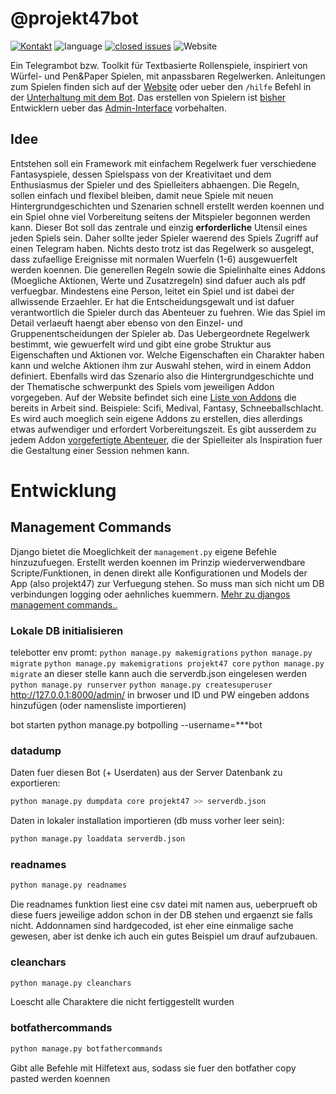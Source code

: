 # @projekt47bot

[![Kontakt](https://img.shields.io/badge/Telegram-Kontakt-blue)](https://tg.me/projekt47bot)
![language](https://img.shields.io/github/languages/top/telebotter/projekt47)
[![closed issues](https://img.shields.io/github/issues-closed/telebotter/projekt47)](https://github.com/telebotter/projekt47/issues?q=is%3Aissue+is%3Aclosed)
![Website](https://img.shields.io/website?url=https%3A%2F%2Ftelebotter.sarbot.de/projekt47/)


Ein Telegrambot bzw. Toolkit für Textbasierte Rollenspiele, inspiriert von Würfel- und Pen&Paper Spielen, mit anpassbaren Regelwerken. Anleitungen zum Spielen finden sich auf der [Website](https://telebotter.sarbot.de/projekt47/) oder ueber den `/hilfe` Befehl in der [Unterhaltung mit dem Bot](https://tg.me/projekt47bot). Das erstellen von Spielern ist [bisher]( https://github.com/telebotter/projekt47/issues/19) Entwicklern ueber das [Admin-Interface](https://telebotter.sarbot.de/admin/projekt47/) vorbehalten.


## Idee
Entstehen soll ein Framework mit einfachem Regelwerk fuer verschiedene Fantasyspiele, dessen Spielspass von der Kreativitaet und dem Enthusiasmus der Spieler und des Spielleiters abhaengen. Die Regeln, sollen einfach und flexibel bleiben, damit neue Spiele mit neuen Hintergrundgeschichten und Szenarien schnell erstellt werden koennen und ein Spiel ohne viel Vorbereitung seitens der Mitspieler begonnen werden kann.
Dieser Bot soll das zentrale und einzig __erforderliche__ Utensil eines jeden Spiels sein. Daher sollte jeder Spieler waerend des Spiels Zugriff auf einen Telegram haben. Nichts desto trotz ist das Regelwerk so ausgelegt, dass zufaellige Ereignisse mit normalen Wuerfeln (1-6) ausgewuerfelt werden koennen. Die generellen Regeln sowie die Spielinhalte eines Addons (Moegliche Aktionen, Werte und Zusatzregeln) sind dafuer auch als pdf verfuegbar.
Mindestens eine Person, leitet ein Spiel und ist dabei der allwissende Erzaehler. Er hat die Entscheidungsgewalt und ist dafuer verantwortlich die Spieler durch das Abenteuer zu fuehren. Wie das Spiel im Detail verlaeuft haengt aber ebenso von den Einzel- und Gruppenentscheidungen der Spieler ab.
Das Uebergeordnete Regelwerk bestimmt, wie gewuerfelt wird und gibt eine grobe Struktur aus Eigenschaften und Aktionen vor. Welche Eigenschaften ein Charakter haben kann und welche Aktionen ihm zur Auswahl stehen, wird in einem Addon definiert. Ebenfalls wird das Szenario also die Hintergrundgeschichte und der Thematische schwerpunkt des Spiels vom jeweiligen Addon vorgegeben. Auf der Website befindet sich eine [Liste von Addons](https://telebotter.sarbot.de/projekt47/addons/) die bereits in Arbeit sind. Beispiele: Scifi, Medival, Fantasy, Schneeballschlacht. Es wird auch moeglich sein eigene Addons zu erstellen, dies allerdings etwas aufwendiger und erfordert Vorbereitungszeit.
Es gibt ausserdem zu jedem Addon [vorgefertigte Abenteuer](https://telebotter.sarbot.de/projekt47/abenteuer), die der Spielleiter als Inspiration fuer die Gestaltung einer Session nehmen kann.

# Entwicklung

## Management Commands
Django bietet die Moeglichkeit der `management.py` eigene Befehle hinzuzufuegen. Erstellt werden koennen im Prinzip wiederverwendbare Scripte/Funktionen, in denen direkt alle Konfigurationen und Models der App (also projekt47) zur Verfuegung stehen. So muss man sich nicht um DB verbindungen logging oder aehnliches kuemmern. [Mehr zu djangos management commands..](https://docs.djangoproject.com/en/3.0/howto/custom-management-commands/)

### Lokale DB initialisieren
telebotter env promt: ``python manage.py makemigrations``
``python manage.py migrate``
``python manage.py makemigrations projekt47 core``
``python manage.py migrate``
an dieser stelle kann auch die serverdb.json eingelesen werden
``python manage.py runserver``
``python manage.py createsuperuser`` 
http://127.0.0.1:8000/admin/ in brwoser und ID und PW eingeben
addons hinzufügen (oder namensliste importieren)

bot starten python manage.py botpolling --username=\*\*\*bot


### datadump
Daten fuer diesen Bot (+ Userdaten) aus der Server Datenbank zu exportieren:
```bash
python manage.py dumpdata core projekt47 >> serverdb.json
```
Daten in lokaler installation importieren (db muss vorher leer sein):
```bash
python manage.py loaddata serverdb.json
```

### readnames
```bash
python manage.py readnames
```
Die readnames funktion liest eine csv datei mit namen aus, ueberprueft ob diese fuers jeweilige addon schon in der DB stehen und ergaenzt sie falls nicht. Addonnamen sind hardgecoded, ist eher eine einmalige sache gewesen, aber ist denke ich auch ein gutes Beispiel um drauf aufzubauen.

### cleanchars
```bash
python manage.py cleanchars
```
Loescht alle Charaktere die nicht fertiggestellt wurden

### botfathercommands
```bash
python manage.py botfathercommands
```
Gibt alle Befehle mit Hilfetext aus, sodass sie fuer den botfather copy pasted
werden koennen
